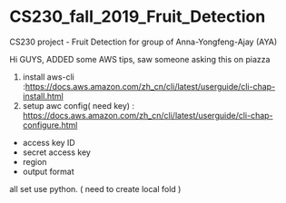 # CS230_fall_2019_Fruit_Detection
CS230 project - Fruit Detection for group of Anna-Yongfeng-Ajay (AYA)

Hi GUYS, ADDED some AWS tips, saw someone asking this on piazza

1) install aws-cli :https://docs.aws.amazon.com/zh_cn/cli/latest/userguide/cli-chap-install.html
2) setup awc config( need key) : https://docs.aws.amazon.com/zh_cn/cli/latest/userguide/cli-chap-configure.html
- access key ID
- secret access key
- region
- output format

all set use python. (  need to create local fold ) 
